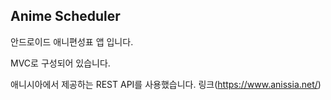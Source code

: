 ## Anime Scheduler
안드로이드 애니편성표 앱 입니다.

MVC로 구성되어 있습니다.

애니시아에서 제공하는 REST API를 사용했습니다. 링크(https://www.anissia.net/)